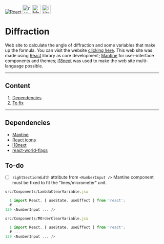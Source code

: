 [![React](https://img.shields.io/badge/17.0.2-60DAFB?style=for-the-badge&logo=react&label=React&labelColor=1F232A)](https://reactjs.org/)
[<img title="react-icons" height="28" src="https://user-images.githubusercontent.com/54295964/150493307-51c520f8-88ef-4282-9de0-6e8ebbf014c6.png" />](https://react-icons.github.io/react-icons)
[<img title="Mantine" height="28" src="https://user-images.githubusercontent.com/54295964/149887770-4a30e3fa-2bd2-46a3-adb3-e5a9546c96f2.png" >](https://mantine.dev/)
[<img title="i18next" height="28" src="https://user-images.githubusercontent.com/54295964/150494845-89081d96-dea8-4db9-8e98-9a21e21074aa.png" >](https://www.i18next.com/)

# Diffraction
Web site to calculate the angle of diffraction and some variables that make up the formula. You can visit the website [clicking here](https://kykal.github.io/Diffraction/).
This web site was made using [React](https://reactjs.org/) library as core development; [Mantine](https://mantine.dev/) for user-interface components and themes; [i18next](https://www.i18next.com/) was used to make the web site multi-language possible.
- - -
## Content
1. [Dependencies](#dependencies)
2. [To fix](#to-fix)
- - -

## Dependencies
- [Mantine](https://mantine.dev/)
- [React icons](https://react-icons.github.io/react-icons/)
- [i18next](https://react.i18next.com/)
- [react-world-flags](https://www.npmjs.com/package/react-world-flags)

## To-do
- [ ] `rightSectionWidth` attribute from `<NumberInput />` Mantine component must be fixed to fit the "lines/micrometer" unit.
```jsx
src/Components/LambdaClearVariable.jsx

  1 import React, { useState, useEffect } from 'react';
  # ...
139 <NumberInput ... />
```
```jsx
src/Components/MOrderClearVariable.jsx

  1 import React, { useState, useEffect } from 'react';
  # ...
139 <NumberInput ... />
```
